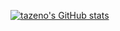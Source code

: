 [![tazeno's GitHub stats](https://github-readme-stats.vercel.app/api?username=tazeno&theme=tokyonight)](https://github.com/tazeno/github-readme-stats)

<!--
**tazeno/tazeno** is a ✨ _special_ ✨ repository because its `README.md` (this file) appears on your GitHub profile.

Here are some ideas to get you started:

- 🔭 I’m currently working on ...
- 🌱 I’m currently learning ...
- 👯 I’m looking to collaborate on ...
- 🤔 I’m looking for help with ...
- 💬 Ask me about ...
- 📫 How to reach me: ...
- 😄 Pronouns: ...
- ⚡ Fun fact: ...
-->
